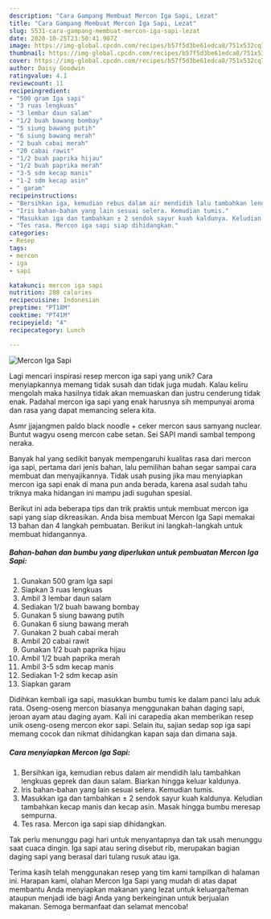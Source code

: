 ```yaml
---
description: "Cara Gampang Membuat Mercon Iga Sapi, Lezat"
title: "Cara Gampang Membuat Mercon Iga Sapi, Lezat"
slug: 5531-cara-gampang-membuat-mercon-iga-sapi-lezat
date: 2020-10-25T23:50:41.907Z
image: https://img-global.cpcdn.com/recipes/b57f5d3be61edca8/751x532cq70/mercon-iga-sapi-foto-resep-utama.jpg
thumbnail: https://img-global.cpcdn.com/recipes/b57f5d3be61edca8/751x532cq70/mercon-iga-sapi-foto-resep-utama.jpg
cover: https://img-global.cpcdn.com/recipes/b57f5d3be61edca8/751x532cq70/mercon-iga-sapi-foto-resep-utama.jpg
author: Daisy Goodwin
ratingvalue: 4.1
reviewcount: 11
recipeingredient:
- "500 gram Iga sapi"
- "3 ruas lengkuas"
- "3 lembar daun salam"
- "1/2 buah bawang bombay"
- "5 siung bawang putih"
- "6 siung bawang merah"
- "2 buah cabai merah"
- "20 cabai rawit"
- "1/2 buah paprika hijau"
- "1/2 buah paprika merah"
- "3-5 sdm kecap manis"
- "1-2 sdm kecap asin"
- " garam"
recipeinstructions:
- "Bersihkan iga, kemudian rebus dalam air mendidih lalu tambahkan lengkuas geprek dan daun salam. Biarkan hingga keluar kaldunya."
- "Iris bahan-bahan yang lain sesuai selera. Kemudian tumis."
- "Masukkan iga dan tambahkan ± 2 sendok sayur kuah kaldunya. Keludian tambahkan kecap manis dan kecap asin. Masak hingga bumbu meresap sempurna."
- "Tes rasa. Mercon iga sapi siap dihidangkan."
categories:
- Resep
tags:
- mercon
- iga
- sapi

katakunci: mercon iga sapi 
nutrition: 288 calories
recipecuisine: Indonesian
preptime: "PT18M"
cooktime: "PT41M"
recipeyield: "4"
recipecategory: Lunch

---
```



![Mercon Iga Sapi](https://img-global.cpcdn.com/recipes/b57f5d3be61edca8/751x532cq70/mercon-iga-sapi-foto-resep-utama.jpg)

Lagi mencari inspirasi resep mercon iga sapi yang unik? Cara menyiapkannya memang tidak susah dan tidak juga mudah. Kalau keliru mengolah maka hasilnya tidak akan memuaskan dan justru cenderung tidak enak. Padahal mercon iga sapi yang enak harusnya sih mempunyai aroma dan rasa yang dapat memancing selera kita.

Asmr jjajangmen paldo black noodle + ceker mercon saus samyang nuclear. Buntut wagyu oseng mercon cabe setan. Sei SAPI mandi sambal tempong neraka.

Banyak hal yang sedikit banyak mempengaruhi kualitas rasa dari mercon iga sapi, pertama dari jenis bahan, lalu pemilihan bahan segar sampai cara membuat dan menyajikannya. Tidak usah pusing jika mau menyiapkan mercon iga sapi enak di mana pun anda berada, karena asal sudah tahu triknya maka hidangan ini mampu jadi suguhan spesial.


Berikut ini ada beberapa tips dan trik praktis untuk membuat mercon iga sapi yang siap dikreasikan. Anda bisa membuat Mercon Iga Sapi memakai 13 bahan dan 4 langkah pembuatan. Berikut ini langkah-langkah untuk membuat hidangannya.

<!--inarticleads1-->

##### Bahan-bahan dan bumbu yang diperlukan untuk pembuatan Mercon Iga Sapi:

1. Gunakan 500 gram Iga sapi
1. Siapkan 3 ruas lengkuas
1. Ambil 3 lembar daun salam
1. Sediakan 1/2 buah bawang bombay
1. Gunakan 5 siung bawang putih
1. Gunakan 6 siung bawang merah
1. Gunakan 2 buah cabai merah
1. Ambil 20 cabai rawit
1. Gunakan 1/2 buah paprika hijau
1. Ambil 1/2 buah paprika merah
1. Ambil 3-5 sdm kecap manis
1. Sediakan 1-2 sdm kecap asin
1. Siapkan  garam


Didihkan kembali iga sapi, masukkan bumbu tumis ke dalam panci lalu aduk rata. Oseng-oseng mercon biasanya menggunakan bahan daging sapi, jeroan ayam atau daging ayam. Kali ini carapedia akan memberikan resep unik oseng-oseng mercon ekor sapi. Selain itu, sajian sedap sop iga sapi memang cocok dan nikmat dihidangkan kapan saja dan dimana saja. 

<!--inarticleads2-->

##### Cara menyiapkan Mercon Iga Sapi:

1. Bersihkan iga, kemudian rebus dalam air mendidih lalu tambahkan lengkuas geprek dan daun salam. Biarkan hingga keluar kaldunya.
1. Iris bahan-bahan yang lain sesuai selera. Kemudian tumis.
1. Masukkan iga dan tambahkan ± 2 sendok sayur kuah kaldunya. Keludian tambahkan kecap manis dan kecap asin. Masak hingga bumbu meresap sempurna.
1. Tes rasa. Mercon iga sapi siap dihidangkan.


Tak perlu menunggu pagi hari untuk menyantapnya dan tak usah menunggu saat cuaca dingin. Iga sapi atau sering disebut rib, merupakan bagian daging sapi yang berasal dari tulang rusuk atau iga. 

Terima kasih telah menggunakan resep yang tim kami tampilkan di halaman ini. Harapan kami, olahan Mercon Iga Sapi yang mudah di atas dapat membantu Anda menyiapkan makanan yang lezat untuk keluarga/teman ataupun menjadi ide bagi Anda yang berkeinginan untuk berjualan makanan. Semoga bermanfaat dan selamat mencoba!
